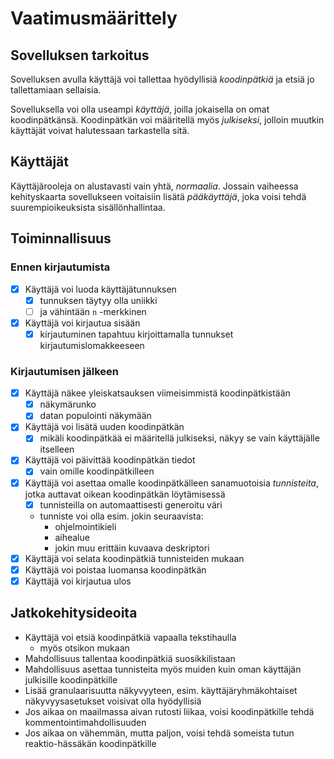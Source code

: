 # Vaatimusmäärittely

## Sovelluksen tarkoitus

Sovelluksen avulla käyttäjä voi tallettaa hyödyllisiä *koodinpätkiä* ja
etsiä jo tallettamiaan sellaisia.

Sovelluksella voi olla useampi *käyttäjä*, joilla jokaisella on omat
koodinpätkänsä. Koodinpätkän voi määritellä myös *julkiseksi*, jolloin
muutkin käyttäjät voivat halutessaan tarkastella sitä.

## Käyttäjät

Käyttäjärooleja on alustavasti vain yhtä, *normaalia*. Jossain vaiheessa
kehityskaarta sovellukseen voitaisiin lisätä *pääkäyttäjä*, joka voisi tehdä
suurempioikeuksista sisällönhallintaa.

## Toiminnallisuus

### Ennen kirjautumista

- [x] Käyttäjä voi luoda käyttäjätunnuksen
	- [x] tunnuksen täytyy olla uniikki
	- [ ] ja vähintään `n` -merkkinen
- [x] Käyttäjä voi kirjautua sisään
	- [x] kirjautuminen tapahtuu kirjoittamalla tunnukset
	  kirjautumislomakkeeseen

### Kirjautumisen jälkeen

- [x] Käyttäjä näkee yleiskatsauksen viimeisimmistä koodinpätkistään
	- [x] näkymärunko
	- [x] datan populointi näkymään
- [x] Käyttäjä voi lisätä uuden koodinpätkän
	- [x] mikäli koodinpätkää ei määritellä julkiseksi, näkyy se vain
	  käyttäjälle itselleen
- [x] Käyttäjä voi päivittää koodinpätkän tiedot
	- [x] vain omille koodinpätkilleen
- [x] Käyttäjä voi asettaa omalle koodinpätkälleen sanamuotoisia *tunnisteita*,
  jotka auttavat oikean koodinpätkän löytämisessä
	- [x] tunnisteilla on automaattisesti generoitu väri
	- tunniste voi olla esim. jokin seuraavista:
		- ohjelmointikieli
		- aihealue
		- jokin muu erittäin kuvaava deskriptori
- [x] Käyttäjä voi selata koodinpätkiä tunnisteiden mukaan
- [x] Käyttäjä voi poistaa luomansa koodinpätkän
- [x] Käyttäjä voi kirjautua ulos

## Jatkokehitysideoita

- Käyttäjä voi etsiä koodinpätkiä vapaalla tekstihaulla
	- myös otsikon mukaan
- Mahdollisuus tallentaa koodinpätkiä suosikkilistaan
- Mahdollisuus asettaa tunnisteita myös muiden kuin oman käyttäjän julkisille
  koodinpätkille
- Lisää granulaarisuutta näkyvyyteen, esim. käyttäjäryhmäkohtaiset
  näkyvyysasetukset voisivat olla hyödyllisiä
- Jos aikaa on maailmassa aivan rutosti liikaa, voisi koodinpätkille tehdä
  kommentointimahdollisuuden
- Jos aikaa on vähemmän, mutta paljon, voisi tehdä someista tutun
  reaktio-hässäkän koodinpätkille
